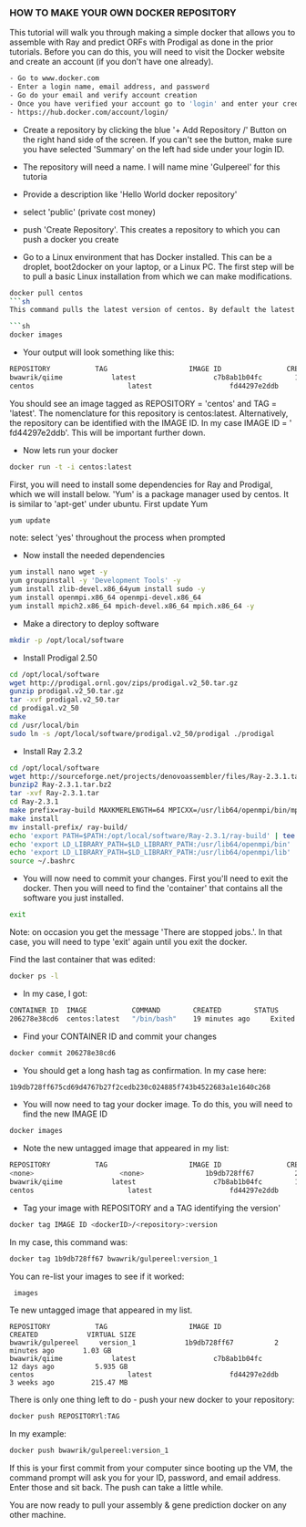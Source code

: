 ### HOW TO MAKE YOUR OWN DOCKER REPOSITORY

This tutorial will walk you through making a simple docker that allows you to assemble with Ray and predict ORFs with Prodigal as done in the prior tutorials. Before you can do this, you will need to visit the Docker website and create an account (if you don't have one already).

```sh
- Go to www.docker.com
- Enter a login name, email address, and password 
- Go do your email and verify account creation
- Once you have verified your account go to 'login' and enter your credentials
- https://hub.docker.com/account/login/
```

- Create a repository by clicking the blue '+ Add Repository \/' Button on the right hand side of the screen. If you can't see the button, make sure you have selected 'Summary' on the left had side under your login ID.
- The repository will need a name.  I will name mine 'Gulpereel' for this tutoria
- Provide a description like 'Hello World docker repository'
- select 'public' (private cost money)
- push 'Create Repository'. This creates a repository to which you can push a docker you create

- Go to a Linux environment that has Docker installed.  This can be a droplet, boot2docker on your laptop, or a Linux PC. The first step will be to pull a basic Linux installation from which we can make modifications.

```sh
docker pull centos
```sh
This command pulls the latest version of centos. By default the latest verion is pulled. 'docker pull ubuntu' will pull Ubuntu 14.04.  The pull make take a second. After all image layers are downloaed, you can inspect which images are present on your machine using

```sh
docker images
```

- Your output will look something like this:

```sh
REPOSITORY           TAG                    IMAGE ID                CREATED            VIRTUAL SIZE
bwawrik/qiime            latest                   c7b8ab1b04fc        12 days ago          5.935 GB
centos                       latest                   fd44297e2ddb        3 weeks ago         215.47 MB
```

You should see an image tagged as REPOSITORY = 'centos'  and TAG = 'latest'.  The nomenclature for this repository is centos:latest. Alternatively, the repository can be identified with the IMAGE ID. In my case IMAGE ID = ' fd44297e2ddb'. This will be important further down.

- Now lets run your docker

```sh
docker run -t -i centos:latest
```

First, you will need to install some dependencies for Ray and Prodigal, which we will install below. 'Yum' is a package manager used by centos. It is similar to 'apt-get' under ubuntu. First update Yum

```sh
yum update
```
note: select 'yes' throughout the process when prompted

- Now install the needed dependencies

```sh
yum install nano wget -y
yum groupinstall -y 'Development Tools' -y
yum install zlib-devel.x86_64yum install sudo -y
yum install openmpi.x86_64 openmpi-devel.x86_64
yum install mpich2.x86_64 mpich-devel.x86_64 mpich.x86_64 -y
```

- Make a directory to deploy software

```sh
mkdir -p /opt/local/software
```

- Install Prodigal 2.50

```sh
cd /opt/local/software
wget http://prodigal.ornl.gov/zips/prodigal.v2_50.tar.gz
gunzip prodigal.v2_50.tar.gz
tar -xvf prodigal.v2_50.tar
cd prodigal.v2_50
make
cd /usr/local/bin
sudo ln -s /opt/local/software/prodigal.v2_50/prodigal ./prodigal
```

- Install Ray 2.3.2

```sh
cd /opt/local/software
wget http://sourceforge.net/projects/denovoassembler/files/Ray-2.3.1.tar.bz2
bunzip2 Ray-2.3.1.tar.bz2
tar -xvf Ray-2.3.1.tar
cd Ray-2.3.1
make prefix=ray-build MAXKMERLENGTH=64 MPICXX=/usr/lib64/openmpi/bin/mpicxx
make install
mv install-prefix/ ray-build/
echo 'export PATH=$PATH:/opt/local/software/Ray-2.3.1/ray-build' | tee -a ~/.bashrc
echo 'export LD_LIBRARY_PATH=$LD_LIBRARY_PATH:/usr/lib64/openmpi/bin' | tee -a ~/.bashrc
echo 'export LD_LIBRARY_PATH=$LD_LIBRARY_PATH:/usr/lib64/openmpi/lib' | tee -a ~/.bashrc
source ~/.bashrc
```

- You will now need to commit your changes. First you'll need to exit the docker. Then you will need to find the 'container' that contains all the software you just installed.

```sh
exit
```

Note: on occasion you get the message 'There are stopped jobs.'. In that case, you will need to type 'exit' again until you exit the docker.

Find the last container that was edited:

```sh
docker ps -l
```
- In my case, I got:

```sh
CONTAINER ID  IMAGE           COMMAND        CREATED        STATUS        PORTS               NAMES
206278e38cd6  centos:latest   "/bin/bash"    19 minutes ago     Exited                            mad_einstein
```

- Find your CONTAINER ID and commit your changes

```sh
docker commit 206278e38cd6
```

- You should get a long hash tag as confirmation. In my case here:
```sh
1b9db728ff675cd69d4767b27f2cedb230c024885f743b4522683a1e1640c268
```

- You will now need to tag your docker image. To do this, you will need to find the new IMAGE ID

```sh
docker images
```

- Note the new untagged image that appeared in my list:

```sh
REPOSITORY           TAG                    IMAGE ID                CREATED            VIRTUAL SIZE
<none>                     <none>               1b9db728ff67          2 minutes ago       1.03 GB
bwawrik/qiime            latest                   c7b8ab1b04fc        12 days ago          5.935 GB
centos                       latest                   fd44297e2ddb        3 weeks ago         215.47 MB
```

- Tag your image with REPOSITORY and a TAG identifying the version'

```sh
docker tag IMAGE ID <dockerID>/<repository>:version
```

In my case, this command was: 

```sh
docker tag 1b9db728ff67 bwawrik/gulpereel:version_1
```

You can re-list your images to see if it worked:

```sh
 images
```

Te new untagged image that appeared in my list.

```
REPOSITORY           TAG                    IMAGE ID                CREATED            VIRTUAL SIZE
bwawrik/gulpereel     version_1            1b9db728ff67          2 minutes ago       1.03 GB
bwawrik/qiime            latest                   c7b8ab1b04fc        12 days ago          5.935 GB
centos                       latest                   fd44297e2ddb        3 weeks ago         215.47 MB
```

There is only one thing left to do - push your new docker to your repository:

```sh
docker push REPOSITORYl:TAG
```

In my example:

```sh
docker push bwawrik/gulpereel:version_1
```

If this is your first commit from your computer since booting up the VM, the command prompt will ask you for your ID, password, and email address. Enter those and sit back. The push can take a little while.

You are now ready to pull your assembly & gene prediction docker on any other machine.

